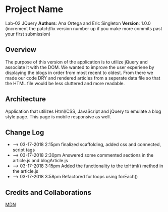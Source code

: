 # Project Name
Lab-02 JQuery
**Authors**: Ana Ortega and Eric Singleton
**Version**: 1.0.0 (increment the patch/fix version number up if you make more commits past your first submission)
## Overview
<!-- Provide a high level overview of what this application is and why you are building it, beyond the fact that it's an assignment for a Code Fellows 301 class. (i.e. What's your problem domain?) -->
The purpose of this version of the application is to utilize jQuery and associate it with the DOM. We wanted to improve the user experiene by displaying the blogs in order from most recent to oldest. From there we made our code DRY and rendered articles from a seperate data file so that the HTML file would be less cluttered and more readable. 
## Architecture
Application that utilizes Html/CSS, JavaScript and jQuery to emulate a blog style page. This page is mobile responsive as well.
## Change Log
* --> 03-17-2018 2:15pm finalized scaffolding, added css and connected, script tags
* --> 03-17-2018 2:30pm Answered some commented sections in the article.js and blogArticle.js
* --> 03-17-2018 3:15pm Added the functionality to the toHtml() method in the article.js
* --> 03-17-2018 3:58pm Refactored for loops using forEach()
## Credits and Collaborations
[MDN](https://developer.mozilla.org/en-US/)
